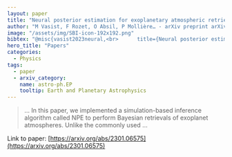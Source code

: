 ```yaml
---
layout: paper
title: "Neural posterior estimation for exoplanetary atmospheric retrieval"
author: "M Vasist, F Rozet, O Absil, P Mollière… - arXiv preprint arXiv …, 2023 - arxiv.org"
image: "/assets/img/SBI-icon-192x192.png"
bibtex: "@misc{vasist2023neural,<br>      title={Neural posterior estimation for exoplanetary atmospheric retrieval}, <br>      author={Malavika Vasist and François Rozet and Olivier Absil and Paul Mollière and Evert Nasedkin and Gilles Louppe},<br>      year={2023},<br>      eprint={2301.06575},<br>      archivePrefix={arXiv},<br>      primaryClass={astro-ph.EP}<br>}"
hero_title: "Papers"
categories:
  - Physics
tags:
  - paper
  - arxiv_category:
    name: astro-ph.EP
    tooltip: Earth and Planetary Astrophysics
---
```

>… In this paper, we implemented a simulation-based inference algorithm called NPE to perform Bayesian retrievals of exoplanet atmospheres. Unlike the commonly used …

Link to paper: [https://arxiv.org/abs/2301.06575](https://arxiv.org/abs/2301.06575)
